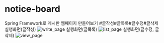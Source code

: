 # notice-board
Spring Framework로 게시판 웹페이지 만들어보기  #글작성#글목록#글수정#글삭제
실행화면(글작성)
![write_page](https://user-images.githubusercontent.com/64358371/96721114-a6656200-13e6-11eb-9fde-77d6197d9464.jpg)
실행화면(글목록)
![list_page](https://user-images.githubusercontent.com/64358371/96721109-a5343500-13e6-11eb-89ee-ecad8c03d9e0.jpg)
실행화면(글수정, 글삭제)
![view_page](https://user-images.githubusercontent.com/64358371/96721113-a6656200-13e6-11eb-87b0-87c33580b281.jpg)


